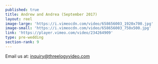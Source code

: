 ```yaml
---
published: true
title: Andrew and Andrea (September 2017)
layout: reel
image-large: 'https://i.vimeocdn.com/video/658656003_1920x700.jpg'
image-small: 'https://i.vimeocdn.com/video/658656003_750x500.jpg'
link: 'https://player.vimeo.com/video/234264909'
type: pre-wedding
section-rank: 9
---
```

Email us at: inquiry@threelogyvideo.com